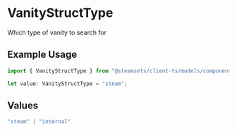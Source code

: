 # VanityStructType

Which type of vanity to search for

## Example Usage

```typescript
import { VanityStructType } from "@steamsets/client-ts/models/components";

let value: VanityStructType = "steam";
```

## Values

```typescript
"steam" | "internal"
```